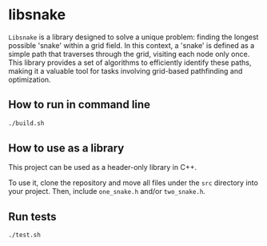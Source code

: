 # libsnake

`Libsnake` is a library designed to solve a unique problem: finding the longest possible 'snake' within a grid field. In this context, a 'snake' is defined as a simple path that traverses through the grid, visiting each node only once. This library provides a set of algorithms to efficiently identify these paths, making it a valuable tool for tasks involving grid-based pathfinding and optimization.

## How to run in command line

```bash
./build.sh
```

## How to use as a library

This project can be used as a header-only library in C++.

To use it, clone the repository and move all files under the `src` directory into your project. Then, include `one_snake.h` and/or `two_snake.h`.

## Run tests

```bash
./test.sh
```

